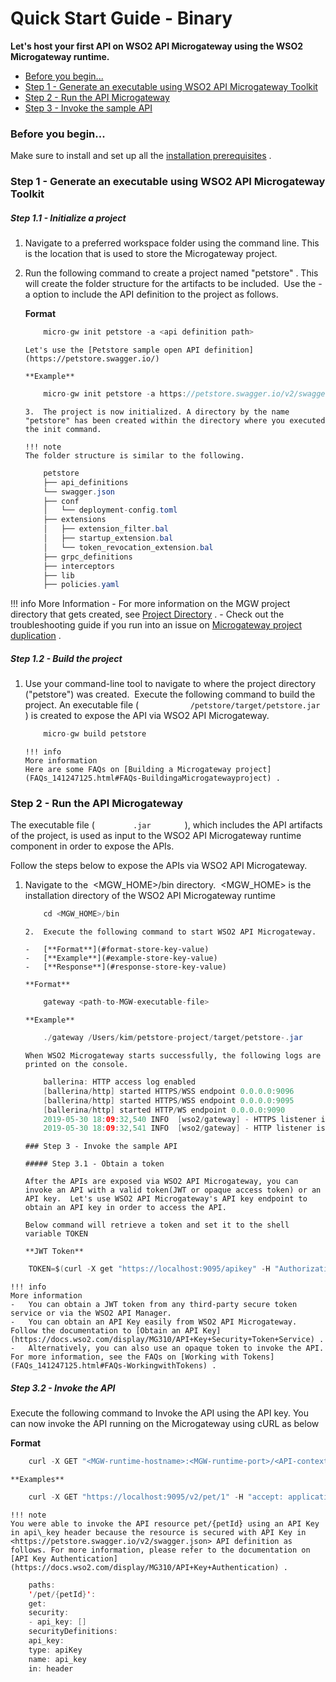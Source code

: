 # Quick Start Guide - Binary

**Let's host your first API on WSO2 API Microgateway using the WSO2 Microgateway runtime.**

-   [Before you begin...](#QuickStartGuide-Binary-Beforeyoubegin...)
-   [Step 1 - Generate an executable using WSO2 API Microgateway Toolkit](#QuickStartGuide-Binary-Step1-GenerateanexecutableusingWSO2APIMicrogatewayToolkit)
-   [Step 2 - Run the API Microgateway](#QuickStartGuide-Binary-Step2-RuntheAPIMicrogateway)
-   [Step 3 - Invoke the sample API](#QuickStartGuide-Binary-Step3-InvokethesampleAPI)

### Before you begin...

Make sure to install and set up all the [installation prerequisites]({{base_path}}/install-and-setup/install-on-vm/) .

### Step 1 - Generate an executable using WSO2 API Microgateway Toolkit

##### Step 1.1 - Initialize a project

1.  Navigate to a preferred workspace folder using the command line. This is the location that is used to store the Microgateway project.
2.  Run the following command to create a project named "petstore" . This will create the folder structure for the artifacts to be included.  Use the -a option to include the API definition to the project as follows.

    **Format**

    ``` java
        micro-gw init petstore -a <api definition path>
    ```

        Let's use the [Petstore sample open API definition](https://petstore.swagger.io/)

        **Example**

    ``` java
        micro-gw init petstore -a https://petstore.swagger.io/v2/swagger.json
    ```

        3.  The project is now initialized. A directory by the name "petstore" has been created within the directory where you executed the init command.

        !!! note
        The folder structure is similar to the following.
    ``` java
        petstore
        ├── api_definitions
        └── swagger.json
        ├── conf
        │   └── deployment-config.toml
        ├── extensions
        │   ├── extension_filter.bal
        │   ├── startup_extension.bal
        │   └── token_revocation_extension.bal
        ├── grpc_definitions
        ├── interceptors
        ├── lib
        ├── policies.yaml
    ```

!!! info
    More Information
    -   For more information on the MGW project directory that gets created, see [Project Directory]({{base_path}}/reference/project-directory/) .
    -   Check out the troubleshooting guide if you run into an issue on [Microgateway project duplication]({{base_path}}/troubleshooting/troubleshooting/) .

##### Step 1.2 - Build the project

1.  Use your command-line tool to navigate to where the project directory ("petstore") was created.  Execute the following command to build the project.
    An executable file ( `            /petstore/target/petstore.jar           ` ) is created to expose the API via WSO2 API Microgateway.

    ``` java
        micro-gw build petstore
    ```

        !!! info
        More information
        Here are some FAQs on [Building a Microgateway project](FAQs_141247125.html#FAQs-BuildingaMicrogatewayproject) .

### Step 2 - Run the API Microgateway

The executable file ( `         .jar        ` ), which includes the API artifacts of the project, is used as input to the WSO2 API Microgateway runtime component in order to expose the APIs.

Follow the steps below to expose the APIs via WSO2 API Microgateway.

1.  Navigate to the  &lt;MGW\_HOME&gt;/bin directory.  &lt;MGW\_HOME&gt; is the installation directory of the WSO2 API Microgateway runtime

    ``` java
        cd <MGW_HOME>/bin
    ```

        2.  Execute the following command to start WSO2 API Microgateway.

        -   [**Format**](#format-store-key-value)
        -   [**Example**](#example-store-key-value)
        -   [**Response**](#response-store-key-value)

        **Format**

    ``` java
        gateway <path-to-MGW-executable-file>
    ```

        **Example**

    ``` java
        ./gateway /Users/kim/petstore-project/target/petstore-.jar
    ```

        When WSO2 Microgateway starts successfully, the following logs are printed on the console.

    ``` java
        ballerina: HTTP access log enabled
        [ballerina/http] started HTTPS/WSS endpoint 0.0.0.0:9096
        [ballerina/http] started HTTPS/WSS endpoint 0.0.0.0:9095
        [ballerina/http] started HTTP/WS endpoint 0.0.0.0:9090
        2019-05-30 18:09:32,540 INFO  [wso2/gateway] - HTTPS listener is active on port 9095 
        2019-05-30 18:09:32,541 INFO  [wso2/gateway] - HTTP listener is active on port 9090 
    ```

        ### Step 3 - Invoke the sample API

        ##### Step 3.1 - Obtain a token

        After the APIs are exposed via WSO2 API Microgateway, you can invoke an API with a valid token(JWT or opaque access token) or an API key.  Let's use WSO2 API Microgateway's API key endpoint to obtain an API key in order to access the API.

        Below command will retrieve a token and set it to the shell variable TOKEN

        **JWT Token**

``` java
    TOKEN=$(curl -X get "https://localhost:9095/apikey" -H "Authorization:Basic YWRtaW46YWRtaW4=" -k)
```

    !!! info
    More information
    -   You can obtain a JWT token from any third-party secure token service or via the WSO2 API Manager.
    -   You can obtain an API Key easily from WSO2 API Microgateway. Follow the documentation to [Obtain an API Key](https://docs.wso2.com/display/MG310/API+Key+Security+Token+Service) .
    -   Alternatively, you can also use an opaque token to invoke the API.
    For more information, see the FAQs on [Working with Tokens](FAQs_141247125.html#FAQs-WorkingwithTokens) .

##### Step 3.2 - Invoke the API

Execute the following command to Invoke the API using the API key. You can now invoke the API running on the Microgateway using cURL as below

**Format**

``` java
    curl -X GET "<MGW-runtime-hostname>:<MGW-runtime-port>/<API-context>/<API-resource>" -H "accept: application/xml" -H "api_key:$TOKEN" -k
```

    **Examples**

``` java
    curl -X GET "https://localhost:9095/v2/pet/1" -H "accept: application/xml" -H "api_key:$TOKEN" -k
```

    !!! note
    You were able to invoke the API resource pet/{petId} using an API Key in api\_key header because the resource is secured with API Key in <https://petstore.swagger.io/v2/swagger.json> API definition as follows. For more information, please refer to the documentation on [API Key Authentication](https://docs.wso2.com/display/MG310/API+Key+Authentication) .
``` java
    paths:
    '/pet/{petId}':
    get:
    security:
    - api_key: []
    securityDefinitions:
    api_key:
    type: apiKey
    name: api_key
    in: header
```


